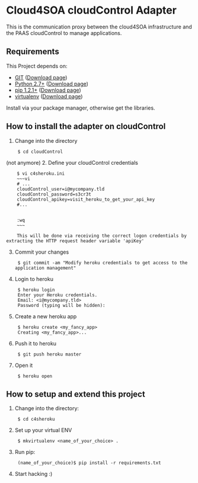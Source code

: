 Cloud4SOA cloudControl Adapter
==============================

This is the communication proxy between the cloud4SOA infrastructure and the PAAS cloudControl to manage applications.


Requirements
------------
This Project depends on:

- [GIT](http://git-scm.com/) ([Download page](http://git-scm.com/downloads))
- [Python 2.7+](http://www.python.org/download/releases/2.7/) ([Download page](http://www.python.org/download/releases/2.7/#download))
- [pip 1.2.1+](http://pypi.python.org/pypi/pip) ([Download page](http://pypi.python.org/pypi/pip#downloads))
- [virtualenv](http://pypi.python.org/pypi/virtualenv) ([Download page](http://pypi.python.org/pypi/virtualenv#downloads))


Install via your package manager, otherwise get the libraries.


How to install the adapter on cloudControl
------------------------------------------
1. Change into the directory

        $ cd cloudControl

(not anymore) 2. Define your cloudControl credentials

        $ vi c4sheroku.ini
        ~~~vi
        # ...
        cloudControl_user=i@mycompany.tld
        cloudControl_password=s3cr3t
        cloudControl_apikey=visit_heroku_to_get_your_api_key
        #...


        :wq
        ~~~
        
        This will be done via receiving the correct logon credentials by extracting the HTTP request header variable 'apiKey'
        
3. Commit your changes

        $ git commit -am "Modify heroku credentials to get access to the application management"

4. Login to heroku

        $ heroku login
        Enter your Heroku credentials.
        Email: <i@mycompany.tld>
        Password (typing will be hidden): 

5. Create a new heroku app

        $ heroku create <my_fancy_app>
        Creating <my_fancy_app>...

6. Push it to heroku

        $ git push heroku master

7. Open it

        $ heroku open


How to setup and extend this project
------------------------------------

1. Change into the directory:

        $ cd c4sheroku

2. Set up your virtual ENV
	
        $ mkvirtualenv <name_of_your_choice> .

3. Run pip:

        (name_of_your_choice)$ pip install -r requirements.txt

5. Start hacking :)
